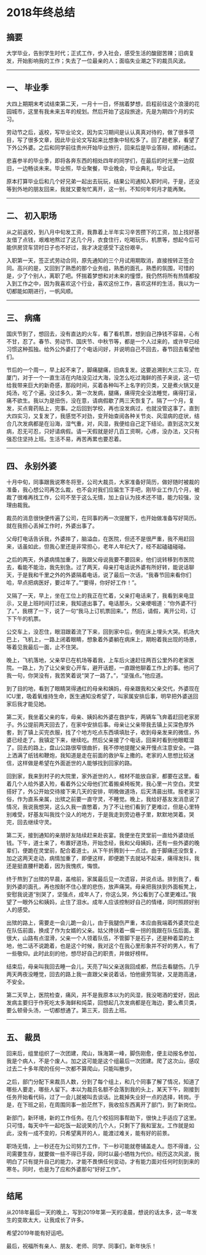 # 2018年终总结

## 摘要

大学毕业，告别学生时代；正式工作，步入社会，感受生活的酸甜苦辣；旧病复发，开始影响我的工作；失去了一位最亲的人；面临失业潮之下的裁员风波。

---
## 一、 毕业季

大四上期期末考试结束第二天，一月十一日，怀揣着梦想，启程前往这个浪漫的花园城市，这里有我未来五年的规划。然后开始了这段旅途，先是为期四个月的实习。

劳动节之后，返校，写毕业论文，因为实习期间是认认真真对待的，做了很多项目，写了很多文章，因此毕业论文写起来比想象中轻松多了。回了趟老家，看望了下外公外婆。之后和同学前往贵州开始毕业旅行，回来后是毕业答辩，顺利通过。

悲喜参半的毕业季，即将各奔东西的相处四年的同学们，在最后的时光里一边叙旧，一边畅谈未来。毕业照，毕业聚餐，毕业晚会，毕业典礼，毕业证。

原本打算毕业后和几个好兄弟一起出去玩玩，结果公司通知入职时间，于是，还没等到外地的朋友回来，我就又要匆忙离开，这一别，不知何年何月才能再聚。

---
## 二、 初入职场

从之前返校，到八月中旬发工资，我靠着上半年实习辛苦攒下的工资，加上找好基友借了点钱，艰难地熬过了这几个月，衣食住行，吃喝玩乐，机票等，想起今后可能供房贷车贷时日子也不好过，我才决定感受下这份艰辛。

入职第一天，签正式劳动合同，原先通知的三个月试用期取消，直接按转正签合同。高兴的是，又回到了熟悉的那个业务组，熟悉的面孔，熟悉的氛围，可惜的是，少了个别人，离职了吧。怀揣着梦想和对未来的憧憬，我仍然将所有热情都投入到工作之中，因为我喜欢这个行业，喜欢这份工作，喜欢这样的生活，我以为一切都能如期进行，一帆风顺。

---
## 三、 病痛

国庆节到了，想回去，没有直达的火车，看了看机票，想到自己挣钱不容易，心有不甘，忍了。春节、劳动节、国庆节、中秋节等，都是一个人过来的，或许早已经习惯这种孤独。给外公外婆打了个电话问好，并说明自己不回去，春节回去看望他们。

节后的一个周一，早上起不来了，脚痛腿痛，旧病复发。这要追溯到大三实习，在厦门，对于一个一直生活在内陆没见过大海，没怎么吃过海鲜的孩子来说，这一切给我带来巨大的新奇感，那段时间，买着各种叫不上名字的贝类，又是煮火锅又是炖汤，吃了个遍。没过多久，第一次发病，腿痛，痛得完全没法睡觉，痛得打滚，痛不欲生。我以为是扭伤，没在意，请病假歇了两三天恢复了。隔了一个月，复发，买点膏药贴上，完事。之后回到学校，再也没发病过，也就没管这事了。直到大四实习，又复发了，我感觉不对劲，变开始查阅各种关节炎、风湿病的症状，结合几次发病都是在沿海，湿气重，对，风湿，我便给自己定下结论。直到这次又发病，忍无可忍，只好请病假。请一天假就是好几百工资啊，心疼，没办法，又只有强忍住坚持上班。生活不易，再苦再累也要忍着。

---
## 四、 永别外婆

十月中旬，同事跟我说寒冬将至，公司大裁员，大家准备好简历，做好随时被裁的准备，我心想公司再怎么裁，也不会对我们应届生下手吧，刚毕业工作几个月，被裁了很难再找工作，公司不至于这么无情，加上自认为技术还不错，能力较强，没理由裁我。

裁员的消息很快便传遍了公司，在同事的再一次提醒下，也开始做准备写好简历。就在我担心丢掉工作时，外婆出事了。

父母打电话告诉我，外婆摔了，脑溢血，在医院，但还不是很严重，我不用赶回来，话虽如此，但我心里还是非常担心，老年人年纪大了，经不起磕磕碰碰。

之后的两天，外婆病情加重了，我跟父母说我要不要回来，他们说转移到市医院去，看能不能治，我先别急。过了两天，母亲打电话说外婆有所好转，能说话聊天，于是我和千里之外的外婆隔着电话，说了最后一次话，“我春节回来看你们哈，早点把病医好，要过年了。”“要得，你好好工作！”。

又隔了一天，早上，坐在工位上的我正在忙着，父亲打电话来了，我看到来电显示，又是上班时间打过来，我知道出事了。电话那头，父亲哽咽道：“你外婆不行了。”，我楞了一下，说了一句“我马上订机票回来。”，然后，请假，离开公司，订下下午的机票。

公交车上，没忍住，眼泪跟着流了下来，回到家中后，倒在床上埋头大哭。机场大巴上，飞机上，一路上闭着眼睛，想象着外婆躺在病床上，期盼着我出现的场景，等着见我最后一面，止不住哭。

晚上，飞机落地，父亲早已在机场等着我，上车后火速赶往两百公里外的老家医院。一路上，为了让父亲安心开车，避开话题，一直跟他聊着工作上的事。他问了我一句，你哭没有，我苦笑着说“哭了一路了。”，“坚强点。”他应道。

到了目的地，看到了眼睛哭得通红的母亲和姨妈，母亲跟我和父亲交代，外婆现在ICU里，吸着氧维持生命，医生通知没希望了，叫家属安排后事，明早把外婆送回家后我才能见她。

第二天，我坐着父亲的车，母亲、姨妈和外婆在救护车，两辆车飞奔着赶回老家房子。外公提前两天回去了，在家中安排后事。母亲让父亲带我去镇上买深色厚外套，到了镇上买完衣服，找了个地方吃点东西填填肚子，收到母亲发来的微信，外婆已经走了。我镇定下来，继续吃。然后父亲接了个电话，回来时看到他眼眶湿了。回去的路上，盘山公路很窄很曲折，我不停地提醒父亲开慢点注意安全。一路上洒满了纸钱和鞭炮，我知道是走在前面的救护车上撒的。老家的人思想比较迷信，这样做是希望在外面逝世的人能够找到回家的路。

回到家，我来到村子的大院里，家外逝世的人，棺材不能放自家，都要在这里。看着几个人给外婆入殓，看着外公父母他们忙着搬桌椅板凳，我心里一片空白。灵堂搭好了，外公开始交待接下来几天的安排，明晚做道场，后天清晨出殡。按老家习俗，作为直系亲属，出殡之前要一直守灵，不睡觉。晚上，我给好基友发消息说了情况，我说我想哭，这么久我一直憋着，为了不让他们看到了更难过，但是心里特别难受，好基友叫我找个没人的地方，于是我走到旁边巷子里，默默地哭着。哭完，回去继续守灵。

第二天，接到通知的亲朋好友陆续赶来赴丧宴。我便坐在灵堂前一直给外婆烧纸钱。下午，道士来了，布置好道场，开始念经，我和父母姨妈，还有一些外婆的晚辈们，便跪在灵堂前，配合着道士。从下午折腾到十一点过。由于脚痛还没恢复，加之这两天走动，病情加重了，即便这样，即便跪下去就站不起来，痛得发抖，我还是挺直腰杆跪着，因为我愧疚，悔恨。

终于熬到了出殡的早晨，盖棺前，家属最后见一次遗容，并说点话。排到我了，看到外婆的面孔，再也按耐不住心里的悲伤，放声痛哭。母亲把我扶到外面板凳上，安慰我说道“别哭了，坚强点，成年人了，你这么哭，外公看到了心里更难过。”我望了一眼外公和姨妈，止住了泪水。成年人应该控制好自己的情绪，同时照顾好别人的感受。

出殡的路上，需要走一会儿跪一会儿，由于我腿伤严重，本应由我端着外婆灵位走在队伍前面，换成了作为女婿的父亲。姑父搀扶着一瘸一拐的我跟在队伍后面。雾很大，山路有点湿滑，父亲一个人领着队伍，不管脚下是石子，还是种着菜的土地，他二话不说跪着，也是这个时候，我对这个在我心里形象并不好的男人，有了一些敬仰。此时此刻的他，想尽好自己的职责，并做好榜样。

结束后，母亲叫我回去睡一会儿，天亮了叫父亲送我回成都，然后去看腿伤。几乎两天两夜没睡觉，回去的路上我一直跟父亲说着话，怕他疲劳驾驶，又是跑高速，不安全。

第二天早上，医院检查，痛风，并不是我原本以为的风湿，我没喝酒的爱好，因此发病主要归于作死吃太多海鲜和炖菜，回想起几次发病都是在海边，要么煮贝类，要么顿骨头汤，一切都想通了。第三天，回去上班。

---
## 五、 裁员

回来后，组里组织了一次团建，爬山，珠海第一峰，脚伤刚愈，便主动报名参加，我是个病人，不是个废人。加之这可能是这个组最后一次团建。爬了这次山，感叹过去二十多年爬的任何一次都不算爬山，只能叫散步。

之后，部门分配下来裁员人数，分到了每个组上，和几个同事了解了情况，知道了哪些人要走，哪些人留下。本以为裁员名额不会落到我的头上，某天下午，刚接到任务开始看代码，过了一会儿就被叫去谈话。比裁掉失业好一点的选择，转岗。于是，在下班之前，在周围同事一脸茫然下，我收拾东西离开了部门，到了新岗位。

新部门，新环境，新的工作任务。在几个校招同事帮助下，很快上手适应了这里。只可惜，每天中午一起吃饭一起说笑的几个人，只剩下了我和室友。工作就是如此，没有一成不变的，只希望离开的人，能渡过难关，能有好的前景。

职场无情，上一秒还在为公司努力工作，下一秒可能就卷铺盖走人。怨不得谁，公司需要生存，就要做一些不得已手段，同时以最小牺牲为代价。经历这次风波，我明白了只有提升自己的能力，才能不畏惧任何变动，才有能力面对任何时刻到来的寒冬。同时，也是为了应和外婆那句“好好工作”。

---
## 结尾

从2018年最后一天的晚上，写到2019年第一天的凌晨，想说的话太多，这一年发生的变故太大，让我成长了许多。

希望2019年能有好运吧。

最后，祝福所有亲人、朋友、老师、同学、同事们，新年快乐！
